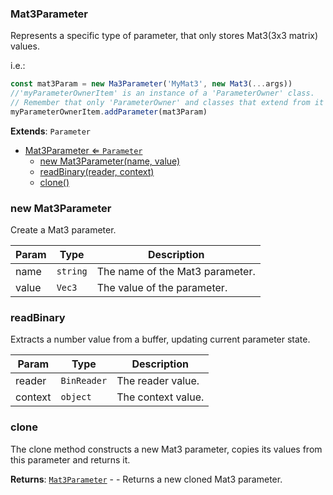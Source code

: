<a name="Mat3Parameter"></a>

### Mat3Parameter 
Represents a specific type of parameter, that only stores Mat3(3x3 matrix) values.

i.e.:
```javascript
const mat3Param = new Ma3Parameter('MyMat3', new Mat3(...args))
//'myParameterOwnerItem' is an instance of a 'ParameterOwner' class.
// Remember that only 'ParameterOwner' and classes that extend from it can host 'Parameter' objects.
myParameterOwnerItem.addParameter(mat3Param)
```


**Extends**: <code>Parameter</code>  

* [Mat3Parameter ⇐ <code>Parameter</code>](#Mat3Parameter)
    * [new Mat3Parameter(name, value)](#new-Mat3Parameter)
    * [readBinary(reader, context)](#readBinary)
    * [clone()](#clone)

<a name="new_Mat3Parameter_new"></a>

### new Mat3Parameter
Create a Mat3 parameter.


| Param | Type | Description |
| --- | --- | --- |
| name | <code>string</code> | The name of the Mat3 parameter. |
| value | <code>Vec3</code> | The value of the parameter. |

<a name="Mat3Parameter+readBinary"></a>

### readBinary
Extracts a number value from a buffer, updating current parameter state.



| Param | Type | Description |
| --- | --- | --- |
| reader | <code>BinReader</code> | The reader value. |
| context | <code>object</code> | The context value. |

<a name="Mat3Parameter+clone"></a>

### clone
The clone method constructs a new Mat3 parameter,
copies its values from this parameter and returns it.


**Returns**: [<code>Mat3Parameter</code>](#Mat3Parameter) - - Returns a new cloned Mat3 parameter.  
